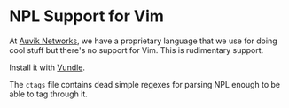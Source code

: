 NPL Support for Vim
===================

At [Auvik Networks](http://www.auvik.com), we have a proprietary language that we use for doing cool stuff but there's no support for Vim.  This is rudimentary support.

Install it with [Vundle](https://github.com/gmarik/Vundle.vim).

The `ctags` file contains dead simple regexes for parsing NPL enough to be able to tag through it.
